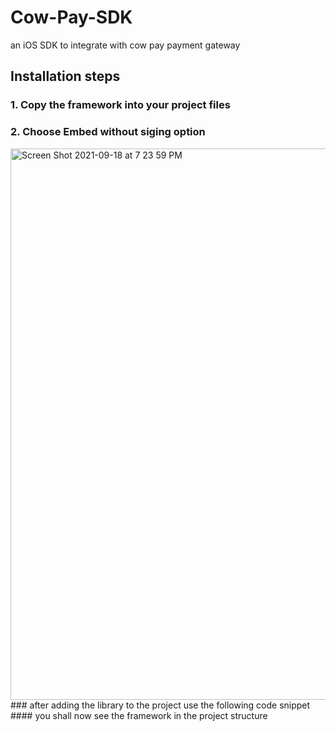 # Cow-Pay-SDK
an iOS SDK to integrate with cow pay payment gateway
## Installation steps 
### 1. Copy the framework into your project files 
### 2. Choose Embed without siging option 
<img width="882" alt="Screen Shot 2021-09-18 at 7 23 59 PM" src="https://user-images.githubusercontent.com/23611381/133897529-3bd6c660-3dec-496b-95a2-c94fdf208953.png">
### after adding the library to the project use the following code snippet 
#### you shall now see the framework in the project structure
